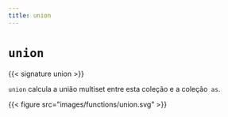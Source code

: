 ```yaml
---
title: union
---
```


# `union`

{{< signature union >}}

`union` calcula a união multiset entre esta coleção e a coleção` as`.

{{< figure src="images/functions/union.svg" >}}
